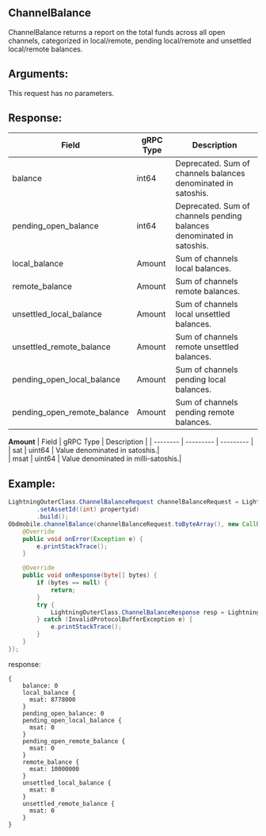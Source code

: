 ## ChannelBalance

ChannelBalance returns a report on the total funds across all open channels, categorized in local/remote, pending local/remote and unsettled local/remote balances.

## Arguments:
This request has no parameters.

## Response:
| Field		         |	gRPC Type		|	   Description    |
| -------- 	         |	---------       |      ---------      |  
| balance            |	int64	        |Deprecated. Sum of channels balances denominated in satoshis.|
| pending_open_balance            |	int64	        |Deprecated. Sum of channels pending balances denominated in satoshis.|
| local_balance            |	Amount	        |Sum of channels local balances.|
| remote_balance            |	Amount	        |Sum of channels remote balances.|
| unsettled_local_balance            |	Amount	        |Sum of channels local unsettled balances.|
| unsettled_remote_balance            |	Amount	        |Sum of channels remote unsettled balances.|
| pending_open_local_balance            |	Amount	        |Sum of channels pending local balances.|
| pending_open_remote_balance            |	Amount	        |Sum of channels pending remote balances.|

**Amount**
| Field		            |	gRPC Type		    |	 Description  |
| -------- 	            |	---------           |    ---------    |  
| sat   |	uint64	    |    Value denominated in satoshis.|  
| msat     |	uint64	    |    Value denominated in milli-satoshis.|

## Example:

<!--
java code example
-->

```java
LightningOuterClass.ChannelBalanceRequest channelBalanceRequest = LightningOuterClass.ChannelBalanceRequest.newBuilder()
        .setAssetId((int) propertyid)
        .build();
Obdmobile.channelBalance(channelBalanceRequest.toByteArray(), new Callback() {
    @Override
    public void onError(Exception e) {
        e.printStackTrace();
    }

    @Override
    public void onResponse(byte[] bytes) {
        if (bytes == null) {
            return;
        }
        try {
            LightningOuterClass.ChannelBalanceResponse resp = LightningOuterClass.ChannelBalanceResponse.parseFrom(bytes);
        } catch (InvalidProtocolBufferException e) {
            e.printStackTrace();
        }
    }
});
```

<!--
The response for the example
-->
response:
```
{
    balance: 0
    local_balance {
      msat: 8778000
    }
    pending_open_balance: 0
    pending_open_local_balance {
      msat: 0
    }
    pending_open_remote_balance {
      msat: 0
    }
    remote_balance {
      msat: 10000000
    }
    unsettled_local_balance {
      msat: 0
    }
    unsettled_remote_balance {
      msat: 0
    }
}
```